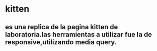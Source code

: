 # kitten

## es una replica de la pagina kitten de laboratoria.las herramientas a utilizar fue la de responsive,utilizando media query.
